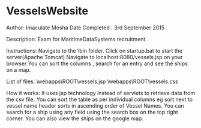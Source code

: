 # VesselsWebsite

Author: Imaculate Mosha
Date Completed : 3rd September 2015

Description:
Exam for MaritimeDataSystems recruitment.

Instructions:
Navigate to the \bin folder.
Click on startup.bat to start the server(Apache Tomcat)
Navigate to localhost:8080/vessels.jsp on your browser
You can sort the columns , search for an entry and see the ships on a map. 


List of files:
\webapps\ROOT\vessels.jsp
\webapps\ROOT\vessels.css

How it works:
It uses jsp technology instead of servlets to retrieve data from the csv file. 
You can sort the table as per individual columns eg sort next to vessel name header sorts in ascending order of Vessel Names.
You can search for a ship using any field using the search box on the top right corner.
You can also view the ships on the google map. 



